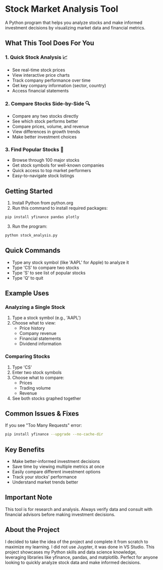 # Stock Market Analysis Tool

A Python program that helps you analyze stocks and make informed investment decisions by visualizing market data and financial metrics.

## What This Tool Does For You

### 1. Quick Stock Analysis 📈
- See real-time stock prices
- View interactive price charts
- Track company performance over time
- Get key company information (sector, country)
- Access financial statements

### 2. Compare Stocks Side-by-Side 🔍
- Compare any two stocks directly
- See which stock performs better
- Compare prices, volume, and revenue
- View differences in growth trends
- Make better investment choices

### 3. Find Popular Stocks 🔎
- Browse through 100 major stocks
- Get stock symbols for well-known companies
- Quick access to top market performers
- Easy-to-navigate stock listings

## Getting Started

1. Install Python from python.org
2. Run this command to install required packages:
```bash
pip install yfinance pandas plotly
```
3. Run the program:
```bash
python stock_analysis.py
```

## Quick Commands
- Type any stock symbol (like 'AAPL' for Apple) to analyze it
- Type 'CS' to compare two stocks
- Type 'S' to see list of popular stocks
- Type 'Q' to quit

## Example Uses

### Analyzing a Single Stock
1. Type a stock symbol (e.g., 'AAPL')
2. Choose what to view:
   - Price history
   - Company revenue
   - Financial statements
   - Dividend information

### Comparing Stocks
1. Type 'CS'
2. Enter two stock symbols
3. Choose what to compare:
   - Prices
   - Trading volume
   - Revenue
4. See both stocks graphed together

## Common Issues & Fixes

If you see "Too Many Requests" error:
```bash
pip install yfinance --upgrade --no-cache-dir
```

## Key Benefits
- Make better-informed investment decisions
- Save time by viewing multiple metrics at once
- Easily compare different investment options
- Track your stocks' performance
- Understand market trends better

## Important Note
This tool is for research and analysis. Always verify data and consult with financial advisors before making investment decisions.

## About the Project
I decided to take the idea of the project and complete it from scratch to maximize my learning. I did not use Juypter, it was done in VS Studio. This project showcases my Python skills and data science knowledge, leveraging libraries like yfinance, pandas, and matplotlib. Perfect for anyone looking to quickly analyze stock data and make informed decisions.